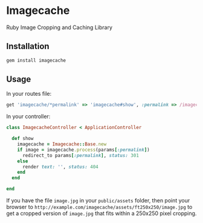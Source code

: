 # Imagecache
Ruby Image Cropping and Caching Library

## Installation

```sh
gem install imagecache
```

## Usage

In your routes file:
```Ruby
get 'imagecache/*permalink' => 'imagecache#show', :permalink => /imagecache\/.*/
```

In your controller:
```Ruby
class ImagecacheController < ApplicationController

  def show
    imagecache = Imagecache::Base.new
    if image = imagecache.process(params[:permalink])
      redirect_to params[:permalink], status: 301
    else
      render text: '', status: 404
    end
  end

end
```

If you have the file `image.jpg` in your `public/assets` folder, then point
your browser to `http://example.com/imagecache/assets/ft250x250/image.jpg` to
get a cropped version of `image.jpg` that fits within a 250x250 pixel cropping.
